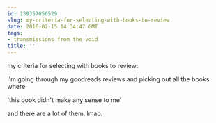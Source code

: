 ```yaml
---
id: 139357056529
slug: my-criteria-for-selecting-with-books-to-review
date: 2016-02-15 14:34:47 GMT
tags:
- transmissions from the void
title: ''
---
```


my criteria for selecting with books to review:

i'm going through my goodreads reviews and picking out all the books where

'this book didn't make any sense to me'

and there are a lot of them. lmao.